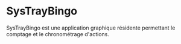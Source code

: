 # SysTrayBingo

SysTrayBingo est une application graphique résidente permettant le comptage et le chronométrage d'actions.

